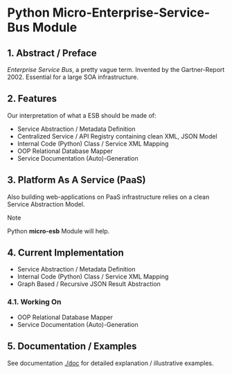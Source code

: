 # Python Micro-Enterprise-Service-Bus Module

## 1. Abstract / Preface

*Enterprise Service Bus*, a pretty vague term. Invented by the Gartner-Report 2002. Essential for a large SOA infrastructure.

## 2. Features

Our interpretation of what a ESB should be made of:

- Service Abstraction / Metadata Definition
- Centralized Service / API Registry containing clean XML, JSON Model
- Internal Code (Python) Class / Service XML Mapping
- OOP Relational Database Mapper
- Service Documentation (Auto)-Generation

## 3. Platform As A Service (PaaS)

Also building web-applications on PaaS infrastructure relies on a clean Service Abstraction Model.

>[!NOTE]
> Python **micro-esb** Module will help.

## 4. Current Implementation

- Service Abstraction / Metadata Definition
- Internal Code (Python) Class / Service XML Mapping
- Graph Based / Recursive JSON Result Abstraction

### 4.1. Working On

- OOP Relational Database Mapper
- Service Documentation (Auto)-Generation

## 5. Documentation / Examples

See documentation [./doc](./doc) for detailed explanation / illustrative examples.
